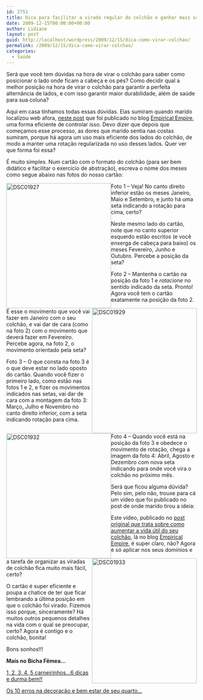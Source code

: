 ```yaml
---
id: 2751
title: Dica para facilitar a virada regular do colchão e ganhar mais saúde.
date: 2009-12-15T00:00:00+00:00
author: Lidiane
layout: post
guid: http://localhost/wordpress/2009/12/15/dica-como-virar-colchao/
permalink: /2009/12/15/dica-como-virar-colchao/
categories:
  - Saúde
---
```

Será que você tem dúvidas na hora de virar o colchão para saber como posicionar o lado onde ficam a cabeça e os pés? Como decidir qual a melhor posição na hora de virar o colchão para garantir a perfeita alternância de lados, e com isso garantir maior durabilidade, além de saúde para sua coluna?

Aqui em casa tínhamos todas essas dúvidas. Elas sumiram quando marido localizou web afora, <a href="http://stulzer.net/blog/2007/08/18/como-aumentar-a-vida-util-do-seu-colchao/" target="_blank">neste post</a> que foi publicado no blog <a href="http://stulzer.net/blog/" target="_blank">Empirical Empire</a>, uma forma eficiente de controlar isso. Devo dizer que depois que começamos esse processo, as dores que marido sentia nas costas sumiram, porque há agora um uso mais eficiente dos lados do colchão, de modo a manter uma rotação regularizada no uso desses lados. Quer ver que forma foi essa?

<!--more-->

É muito simples. Num cartão com o formato do colchão (para ser bem didático e facilitar o exercício de abstração), escreva o nome dos meses como segue abaixo nas fotos do nosso cartão:

[<img style="display: inline; margin-left: 0px; margin-right: 0px; border-width: 0px;" title="DSC01927" src="http://www.trololodemulher.com.br/blog/wp-content/uploads/2009/12/DSC01927_thumb.jpg" border="0" alt="DSC01927" width="277" height="331" align="left" />](http://www.trololodemulher.com.br/blog/wp-content/uploads/2009/12/DSC01927.jpg)

Foto 1 – Veja! No canto direito inferior estão os meses Janeiro, Maio e Setembro, e junto há uma seta indicando a rotação para cima, certo?

Neste mesmo lado do cartão, note que no canto superior esquerdo estão escritos (e você enxerga de cabeça para baixo) os meses Fevereiro, Junho e Outubro. Percebe a posição da seta?

[<img style="display: inline; margin-left: 0px; margin-right: 0px; border-width: 0px;" title="DSC01929" src="http://www.trololodemulher.com.br/blog/wp-content/uploads/2009/12/DSC01929_thumb.jpg" border="0" alt="DSC01929" width="277" height="331" align="right" />](http://www.trololodemulher.com.br/blog/wp-content/uploads/2009/12/DSC01929.jpg)

Foto 2 – Mantenha o cartão na posição da foto 1 e _rotacione_ no sentido indicado da seta. Pronto! Agora você tem o cartão exatamente na posição da foto 2. É esse o movimento que você vai fazer em Janeiro com o seu colchão, e vai dar de cara (como na foto 2) com o movimento que deverá fazer em Fevereiro. Percebe agora, na foto 2, o movimento orientado pela seta?

[<img style="display: inline; margin-left: 0px; margin-right: 0px; border-width: 0px;" title="DSC01932" src="http://www.trololodemulher.com.br/blog/wp-content/uploads/2009/12/DSC01932_thumb.jpg" border="0" alt="DSC01932" width="277" height="331" align="left" />](http://www.trololodemulher.com.br/blog/wp-content/uploads/2009/12/DSC01932.jpg)

Foto 3 – O que consta na foto 3 é o que deve estar no lado oposto do cartão. Quando você fizer o primeiro lado, como estão nas fotos 1 e 2, e fizer os movimentos indicados nas setas, vai dar de cara com a montagem da foto 3: Março, Julho e Novembro no canto direito inferior, com a seta indicando rotação para cima.

<img style="display: inline; margin-left: 0px; margin-right: 0px; border-width: 0px;" title="DSC01933" src="http://www.trololodemulher.com.br/blog/wp-content/uploads/2009/12/DSC01933_thumb.jpg" border="0" alt="DSC01933" width="277" height="331" align="right" />

Foto 4 – Quando você está na posição da foto 3 e obedece o movimento de rotação, chega a imagem da foto 4: Abril, Agosto e Dezembro com nova seta indicando para onde você vira o colchão no próximo mês.

Será que ficou alguma dúvida? Pelo sim, pelo não, trouxe para cá um vídeo que foi publicado no post de onde marido tirou a ideia:

<div id="scid:5737277B-5D6D-4f48-ABFC-DD9C333F4C5D:ed01942b-5cdd-49b2-a532-03ca71754a97" class="wlWriterEditableSmartContent" style="margin: 0px auto; width: 425px; display: block; float: none; padding: 0px;">
  <div>
  </div>
</div>

Este vídeo, publicado no <a href="http://stulzer.net/blog/2007/08/18/como-aumentar-a-vida-util-do-seu-colchao/" target="_blank">post original que trata sobre como aumentar a vida útil do seu colchão</a>, lá no blog <a href="http://stulzer.net/blog/" target="_blank">Empirical Empire</a>, é super claro, não? Agora é só aplicar nos seus domínios e a tarefa de organizar as viradas de colchão fica muito mais fácil, certo?

O cartão é super eficiente e poupa a chatice de ter que ficar lembrando a última posição em que o colchão foi virado. Fizemos isso porque, sinceramente? Há muitos outros pequenos detalhes na vida com o qual se preocupar, certo? Agora é contigo e o colchão, bonita!

Bons sonhos!!!

**Mais no Bicha Fêmea…**

[1, 2, 3, 4, 5 carneirinhos…6 dicas e durma bem!!](http://www.trololodemulher.com.br/2009/01/29/1-2-3-4-5-carneirinhos-6-dicas-e-durma-bem/)

[Os 10 erros na decoração e bem estar de seu quarto…](http://www.trololodemulher.com.br/2009/01/15/os-10-erros-em-seu-quarto/)